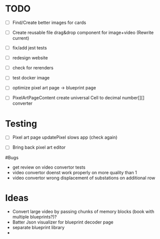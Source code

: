 
# TODO
- [ ] Find/Create better images for cards

- [ ] Create reusable file drag&drop component for image+video (Rewrite current)
- [ ] fix/add jest tests
- [ ] redesign website
- [ ] check for rerenders
- [ ] test docker image
- [ ] optimize pixel art page -> blueprint page
- [ ] PixelArtPageContent create universal Cell to decimal number\[\]\[\] converter

# Testing
- [ ] Pixel art page updatePixel slows app (check again)
- [ ] Bring back pixel art editor 


#Bugs
- get review on video convertor tests
- video convertor doenst work properly on more quality than 1
- video convertor wrong displacement of substations on additional row



# Ideas
- Convert large video by passing chunks of memory blocks (book with multiple blueprints?)?
- Batter Json visualizer for blueprint decoder page
- separate blueprint library
- 
